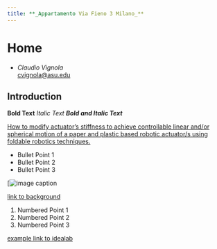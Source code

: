 ```yaml
---
title: **_Appartamento Via Fieno 3 Milano_**
---
```


# Home
* _Claudio Vignola_     
cvignola@asu.edu

## Introduction





**Bold Text**
_Italic Text_
**_Bold and Italic Text_**

[How to modify actuator’s stiffness to achieve controllable linear and/or spherical motion of a paper and plastic based robotic actuator/s using foldable robotics techniques.](/researchquestion)

* Bullet Point 1
* Bullet Point 2
* Bullet Point 3

[![image caption](https://idealab.asu.edu/assets/images/research/jumper1.png)

[link to background](/background)

1. Numbered Point 1
1. Numbered Point 2
1. Numbered Point 3

[example link to idealab](https://idealab.asu.edu)
